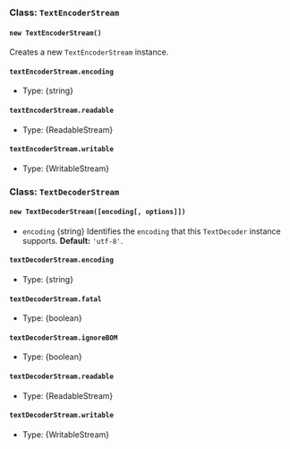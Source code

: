 
### Class: `TextEncoderStream`
<!-- YAML
added: v16.6.0
-->

#### `new TextEncoderStream()`
<!-- YAML
added: v16.6.0
-->

Creates a new `TextEncoderStream` instance.

#### `textEncoderStream.encoding`
<!-- YAML
added: v16.6.0
-->

* Type: {string}


#### `textEncoderStream.readable`
<!-- YAML
added: v16.6.0
-->

* Type: {ReadableStream}

#### `textEncoderStream.writable`
<!-- YAML
added: v16.6.0
-->

* Type: {WritableStream}

### Class: `TextDecoderStream`
<!-- YAML
added: v16.6.0
-->

#### `new TextDecoderStream([encoding[, options]])`
<!-- YAML
added: v16.6.0
-->

* `encoding` {string} Identifies the `encoding` that this `TextDecoder` instance
  supports. **Default:** `'utf-8'`.

#### `textDecoderStream.encoding`
<!-- YAML
added: v16.6.0
-->

* Type: {string}


#### `textDecoderStream.fatal`
<!-- YAML
added: v16.6.0
-->

* Type: {boolean}


#### `textDecoderStream.ignoreBOM`
<!-- YAML
added: v16.6.0
-->

* Type: {boolean}


#### `textDecoderStream.readable`
<!-- YAML
added: v16.6.0
-->

* Type: {ReadableStream}

#### `textDecoderStream.writable`
<!-- YAML
added: v16.6.0
-->

* Type: {WritableStream}
